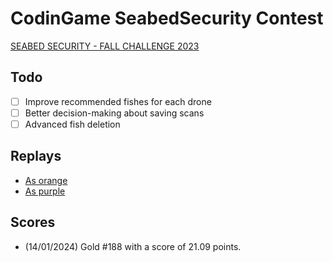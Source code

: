 # CodinGame SeabedSecurity Contest

[SEABED SECURITY - FALL CHALLENGE 2023](https://www.codingame.com/multiplayer/bot-programming/seabed-security)

## Todo

- [ ] Improve recommended fishes for each drone
- [ ] Better decision-making about saving scans
- [ ] Advanced fish deletion

## Replays

- [As orange](https://www.codingame.com/replay/764805227)
- [As purple](https://www.codingame.com/replay/764805546)

## Scores  

 - (14/01/2024) Gold #188 with a score of 21.09 points.